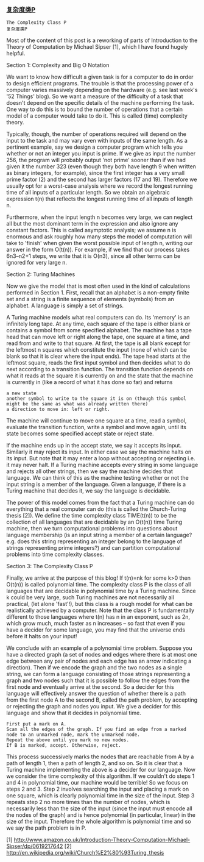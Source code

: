 ### [复杂度类P](https://bristolcrypto.blogspot.com/2014/10/52-things-number-4-complexity-class-p.html)

```
The Complexity Class P
复杂度类P
```

Most of the content of this post is a reworking of parts of Introduction to the Theory of Computation by Michael Sipser [1], which I have found hugely helpful.

Section 1: Complexity and Big O Notation

We want to know how difficult a given task is for a computer to do in order to design efficient programs. The trouble is that the processing power of a computer varies massively depending on the hardware (e.g. see last week's '52 Things' blog). So we want a measure of the difficulty of a task that doesn't depend on the specific details of the machine performing the task. One way to do this is to bound the number of operations that a certain model of a computer would take to do it. This is called (time) complexity theory.

Typically, though, the number of operations required will depend on the input to the task and may vary even with inputs of the same length. As a pertinent example, say we design a computer program which tells you whether or not an integer you input is prime. If we give as input the number 256, the program will probably output 'not prime' sooner than if we had given it the number 323 (even though they both have length 9 when written as binary integers, for example), since the first integer has a very small prime factor (2) and the second has larger factors (17 and 19). Therefore we usually opt for a worst-case analysis where we record the longest running time of all inputs of a particular length. So we obtain an algebraic expression t(n) that reflects the longest running time of all inputs of length n.

Furthermore, when the input length n becomes very large, we can neglect all but the most dominant term in the expression and also ignore any constant factors. This is called asymptotic analysis; we assume n is enormous and ask roughly how many steps the model of computation will take to 'finish' when given the worst possible input of length n, writing our answer in the form O(t(n)). For example, if we find that our process takes 6n3–n2+1 steps, we write that it is O(n3), since all other terms can be ignored for very large n.

Section 2: Turing Machines

Now we give the model that is most often used in the kind of calculations performed in Section 1. First, recall that an alphabet is a non-empty finite set and a string is a finite sequence of elements (symbols) from an alphabet. A language is simply a set of strings.

A Turing machine models what real computers can do. Its 'memory' is an infinitely long tape. At any time, each square of the tape is either blank or contains a symbol from some specified alphabet. The machine has a tape head that can move left or right along the tape, one square at a time, and read from and write to that square. At first, the tape is all blank except for the leftmost n squares which constitute the input (none of which can be blank so that it is clear where the input ends). The tape head starts at the leftmost square, reads the first input symbol and then decides what to do next according to a transition function. The transition function depends on what it reads at the square it is currently on and the state that the machine is currently in (like a record of what it has done so far) and returns

    a new state
    another symbol to write to the square it is on (though this symbol might be the same as what was already written there)
    a direction to move in: left or right.

The machine will continue to move one square at a time, read a symbol, evaluate the transition function, write a symbol and move again, until its state becomes some specified accept state or reject state.

If the machine ends up in the accept state, we say it accepts its input. Similarly it may reject its input. In either case we say the machine halts on its input. But note that it may enter a loop without accepting or rejecting i.e. it may never halt. If a Turing machine accepts every string in some language and rejects all other strings, then we say the machine decides that language. We can think of this as the machine testing whether or not the input string is a member of the language. Given a language, if there is a Turing machine that decides it, we say the language is decidable.

The power of this model comes from the fact that a Turing machine can do everything that a real computer can do (this is called the Church-Turing thesis [2]). We define the time complexity class TIME(t(n)) to be the collection of all languages that are decidable by an O(t(n)) time Turing machine, then we turn computational problems into questions about language membership (is an input string a member of a certain language? e.g. does this string representing an integer belong to the language of strings representing prime integers?) and can partition computational problems into time complexity classes.

Section 3: The Complexity Class P

Finally, we arrive at the purpose of this blog! If t(n)=nk for some k>0 then O(t(n)) is called polynomial time. The complexity class P is the class of all languages that are decidable in polynomial time by a Turing machine. Since k could be very large, such Turing machines are not necessarily all practical, (let alone 'fast'!), but this class is a rough model for what can be realistically achieved by a computer. Note that the class P is fundamentally different to those languages where t(n) has n in an exponent, such as 2n, which grow much, much faster as n increases – so fast that even if you have a decider for some language, you may find that the universe ends before it halts on your input!

We conclude with an example of a polynomial time problem. Suppose you have a directed graph (a set of nodes and edges where there is at most one edge between any pair of nodes and each edge has an arrow indicating a direction). Then if we encode the graph and the two nodes as a single string, we can form a language consisting of those strings representing a graph and two nodes such that it is possible to follow the edges from the first node and eventually arrive at the second. So a decider for this language will effectively answer the question of whether there is a path from the first node A to the second B, called the path problem, by accepting or rejecting the graph and nodes you input. We give a decider for this language and show that it decides in polynomial time.

    First put a mark on A.
    Scan all the edges of the graph. If you find an edge from a marked node to an unmarked node, mark the unmarked node.
    Repeat the above until you mark no new nodes.
    If B is marked, accept. Otherwise, reject.

This process successively marks the nodes that are reachable from A by a path of length 1, then a path of length 2, and so on. So it is clear that a Turing machine implementing the above is a decider for our language. Now we consider the time complexity of this algorithm. If we couldn't do steps 1 and 4 in polynomial time, our machine would be terrible! So we focus on steps 2 and 3. Step 2 involves searching the input and placing a mark on one square, which is clearly polynomial time in the size of the input. Step 3 repeats step 2 no more times than the number of nodes, which is necessarily less than the size of the input (since the input must encode all the nodes of the graph) and is hence polynomial (in particular, linear) in the size of the input. Therefore the whole algorithm is polynomial time and so we say the path problem is in P.

[1] http://www.amazon.co.uk/Introduction-Theory-Computation-Michael-Sipser/dp/0619217642
[2] http://en.wikipedia.org/wiki/Church%E2%80%93Turing_thesis
